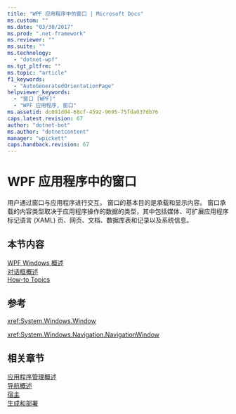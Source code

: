 ```yaml
---
title: "WPF 应用程序中的窗口 | Microsoft Docs"
ms.custom: ""
ms.date: "03/30/2017"
ms.prod: ".net-framework"
ms.reviewer: ""
ms.suite: ""
ms.technology: 
  - "dotnet-wpf"
ms.tgt_pltfrm: ""
ms.topic: "article"
f1_keywords: 
  - "AutoGeneratedOrientationPage"
helpviewer_keywords: 
  - "窗口 [WPF]"
  - "WPF 应用程序, 窗口"
ms.assetid: dc091d04-68cf-4592-9695-75fda037db76
caps.latest.revision: 67
author: "dotnet-bot"
ms.author: "dotnetcontent"
manager: "wpickett"
caps.handback.revision: 67
---
```

# WPF 应用程序中的窗口
用户通过窗口与应用程序进行交互。  窗口的基本目的是承载和显示内容。  窗口承载的内容类型取决于应用程序操作的数据的类型，其中包括媒体、可扩展应用程序标记语言 \(XAML\) 页、网页、文档、数据库表和记录以及系统信息。  
  
## 本节内容  
 [WPF Windows 概述](../../../../docs/framework/wpf/app-development/wpf-windows-overview.md)  
 [对话框概述](../../../../docs/framework/wpf/app-development/dialog-boxes-overview.md)  
 [How\-to Topics](../../../../ocs/framework/wpf/app-development/window-management-how-to-topics.md)  
  
## 参考  
 <xref:System.Windows.Window>  
  
 <xref:System.Windows.Navigation.NavigationWindow>  
  
## 相关章节  
 [应用程序管理概述](../../../../docs/framework/wpf/app-development/application-management-overview.md)  
 [导航概述](../../../../docs/framework/wpf/app-development/navigation-overview.md)  
 [宿主](../../../../docs/framework/wpf/app-development/hosting-wpf-applications.md)  
 [生成和部署](../../../../docs/framework/wpf/app-development/building-and-deploying-wpf-applications.md)